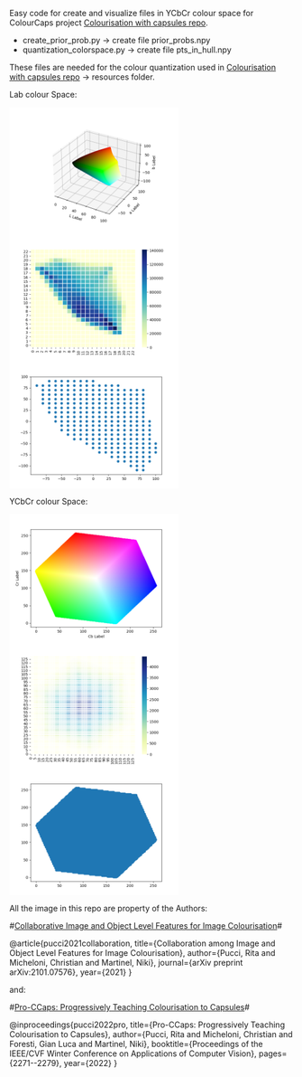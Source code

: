 Easy code for create and visualize files in YCbCr colour space for ColourCaps project [Colourisation with capsules repo](https://github.com/Riretta/Colourisation_w_Capsules).
- create_prior_prob.py  -> create file prior_probs.npy
- quantization_colorspace.py -> create file pts_in_hull.npy

These files are needed for the colour quantization used in [Colourisation with capsules repo](https://github.com/Riretta/Colourisation_w_Capsules) -> resources folder.

Lab colour Space:

<img src="colour_space.png" width=300 align=center> <img src="cmap_colour_space.png" width=300 align=center> <img src="bin_space.png" width=300 align=center>

YCbCr colour Space:

<img src="colour_space_YCBCR.png" width=300 align=center> <img src="cmap_colour_space_YCBCR.png" width=300 align=center> <img src="bin_space_YCBCR.png" width=300 align=center>


All the image in this repo are property of the Authors:

#[Collaborative Image and Object Level Features for Image Colourisation](https://openaccess.thecvf.com/content/CVPR2021W/WiCV/papers/Pucci_Collaborative_Image_and_Object_Level_Features_for_Image_Colourisation_CVPRW_2021_paper.pdf)#

@article{pucci2021collaboration,
  title={Collaboration among Image and Object Level Features for Image Colourisation},
  author={Pucci, Rita and Micheloni, Christian and Martinel, Niki},
  journal={arXiv preprint arXiv:2101.07576},
  year={2021}
}

and:

#[Pro-CCaps: Progressively Teaching Colourisation to Capsules](https://openaccess.thecvf.com/content/WACV2022/papers/Pucci_Pro-CCaps_Progressively_Teaching_Colourisation_to_Capsules_WACV_2022_paper.pdf)#

@inproceedings{pucci2022pro,
  title={Pro-CCaps: Progressively Teaching Colourisation to Capsules},
  author={Pucci, Rita and Micheloni, Christian and Foresti, Gian Luca and Martinel, Niki},
  booktitle={Proceedings of the IEEE/CVF Winter Conference on Applications of Computer Vision},
  pages={2271--2279},
  year={2022}
}



                                                                                                                         
                                                                                                                         
